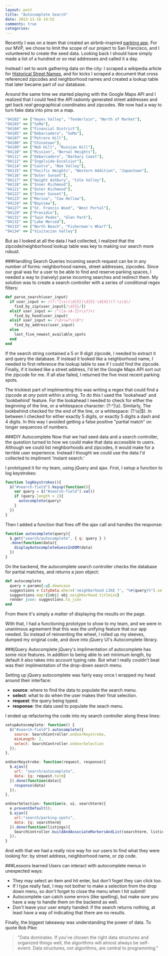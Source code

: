 ```yaml
---
layout: post
title: "Autocomplete Search"
date: 2013-11-16 14:52
comments: true
categories: 
---
```

Recently I was on a team that created an airbnb-inspired [parking app](http://eyepark.herokuapp.com). For our MVP, we chose to limit the scope of our project to San Francisco, and I volunteered to create the seed data. Looking back I should have simply made a list of a hundred or so real addresses and called it a day.

Instead I set to work gathering data on the city: I scraped a wikipedia article for [Historical Street Names](http://en.wikipedia.org/wiki/Etymologies_of_place_names_in_San_Francisco), and for kicks I scraped a document that cross referenced zipcodes and neighborhood names and created a lookup table that later became part of our database.

Around the same time we started playing with the Google Maps API and I realized that I could feed the API radomly generated street addresses and get back *real* geographical coordinates and zipcodes. We now had a way to turn fake data into pins on a map.

``` ruby
"94102" => ["Hayes Valley", "Tenderloin", "North of Market"],
"94103" => ["SoMa"],
"94104" => ["Financial District"],
"94105" => ["Embarcadero", "SoMa"],
"94107" => ["Potrero Hill"],
"94108" => ["Chinatown"],
"94109" => ["Nob Hill", "Russian Hill"],
"94110" => ["Mission", "Bernal Heights"],
"94111" => ["Embarcadero", "Barbary Coast"],
"94112" => ["Ingelside-Excelsior"],
"94114" => ["Castro", "Noe Valley"],
"94115" => ["Pacific Heights", "Western Addition", "Japantown"],
"94116" => ["Outer Sunset"],
"94117" => ["Haight Ashbury", "Cole Valley"],
"94118" => ["Inner Richmond"],
"94121" => ["Outer Richmond"],
"94122" => ["Inner Sunset"],
"94123" => ["Marina", "Cow Hollow"],
"94124" => ["Bayview"],
"94127" => ["St. Francis Wood", "West Portal"],
"94129" => ["Presidio"],
"94131" => ["Twin Peaks", "Glen Park"],
"94132" => ["Lake Merced"],
"94133" => ["North Beach", "Fisherman's Wharf"],
"94134" => ["Visitacion Valley"]
```

But as I looked at all the data I had collected, I realized that the zipcode/neighborhood lookup table was key to making our search more robust.

###Handling Search Queries
Incoming search request can be in any number of forms: neighborhood names, street addresses, zipcodes. Since our goal was for a user to be able to find and reserve parking spaces, I needed a way to (naively) parse incoming searches and redirect them. My solution was to create a search controller with a series of conditional regex filters:

``` ruby
def parse_search(user_input)
  if user_input =~ /(?:^|\s)(\d{5}|\d{5}-\d{4})(?:\s|$)/
    find_by_zip(user_input[/\d{5}/])
  elsif user_input =~ /^([a-zA-Z]+\s?)+/
    find_by_hood(user_input)
  elsif user_input =~ /\d+\w?\s\D*/
    find_by_address(user_input)
  else
    last_five_newest_available_spots
  end
end
```

If the search string contained a 5 or 9 digit zipcode, I needed to extract it and  query the database. If instead it looked like a neighborhood name, I needed to first reference the lookup table to see if I could find the zipcode. Finally, if it looked like a street address, I'd let the Google Maps API sort out the zipcode for me. If all else failed, I returned the five most recent parking spots.

The trickiest part of implimenting this was writing a regex that could find a zipcode at *any* point within a string. To do this I used the 'lookahead' and 'lookbehind' feature. For the lookahead I needed to check for either the beginning of the line, or a whitespace character: (?:^|\s). Similarly, The lookbehind checked for the end of the line, or a whitespace: (?:\s|$). In between I checked for either exactly 5 digits, or exactly 5 digits a dash and 4 digits. In this way I avoided getting a false positive "partial match" on longer sequences of numbers.

###DIY Autocomplete
Now that we had seed data and a search controller, the question turned to how we could make that data accessible to users. Although we could list neighborhoods and zipcodes, it would make for a terrible user experience. Instead I thought we could use the data I'd collected to impliment 'instant search.'

I prototyped it for my team, using jQuery and ajax. First, I setup a function to log keystrokes:
``` javascript
function logKeystrokes(){
  $("#search-field").keyup(function(){
    var query = $("#search-field").val()
    if (query.length > 2){
      autocomplete(query)
    }
  })
}
```

Then I added a function that fires off the ajax call and handles the response:

``` javascript
function autocomplete(query){
  $.get("search/autocomplete", { q: query } )
  .done(function(data){
    displayAutocompleteGuessInDOM(data)
  })
}
```

On the backend, the autocomplete search controller checks the database for partial matches, and returns a json object:

``` ruby
def autocomplete
  query = params[:q].downcase
  suggestions = CityData.where('neighborhood LIKE ?', "%#{query}%").select(:neighborhood)
  suggestions.map!{|obj| obj.neighborhood.titleize}
  render json: suggestions.to_json
end
```

From there it's simply a matter of displaying the results on the page.

With that, I had a functioning prototype to show to my team, and we were in unanimous agreement that this was the unifying feature that our app needed. So instead of reinventing the wheel, I rolled up my sleeves, dumped my original code, and dove into jQuery UI's Autocomplete library.

###jQuery Autocomplete
jQuery's implimentation of autocomplete has some nice features. In addition to being able to set minimum length, by default it also takes into account typing rate. But what I really couldn't beat was their implimentation of the drop-down search menu.

Setting up jQuery autocomplete was fairly easy once I wrapped my head around their interface:  
- **source**: where to find the data to populate the search menu.  
- **select**: what to do when the user makes their final selection.  
- **request**: the query being typed.  
- **response**: the data used to populate the seach menu.

I ended up refactoring the code into my search controller along these lines:

``` javascript
setupAutocomplete: function() {
  $("#search-field").autocomplete({
    source: SearchController.onUserKeystroke,
    minLength: 2,
    select: SearchController.onUserSelection
  });
},

onUserKeystroke: function(request, response){
  $.ajax({
    url: "search/autocomplete",
    data: {q: request.term}
  }).done(function(data){
    response(data)
  });
},

onUserSelection: function(e, ui, searchterm){
  e.preventDefault();
  $.ajax({
    url:"search/parking-spots",
    data: {q: searchterm}
  }).done(function(listings){
    SearchController.buildAndAssociateMarkersAndList(searchterm, listings)
  });
}
```

And with that we had a really nice way for our users to find what they were looking for: by street address, neighborhood name, or zip code.

###Lessons learned
Users can interact with autocomplete menus in unexpected ways:  
- They may select an item and hit enter, but don't foget they can click too.  
- If I type really fast, I may not bother to make a selection from the drop down menu, so don't forget to close the menu when I hit submit!  
- Autocomplete can catch some errors (like spelling), but make sure you have a way to handle them on the backend as well.  
- Don't leave your user empty handed: if the search returns nothing, at least have a way of indicating that there are no results.  

Finally, the biggest takeaway was understanding the power of data. To quote Rob Pike: 
> "Data dominates. If you've chosen the right data structures and organized things well, the algorithms will almost always be self-evient. Data structures, not algorithms, are central to programming."
